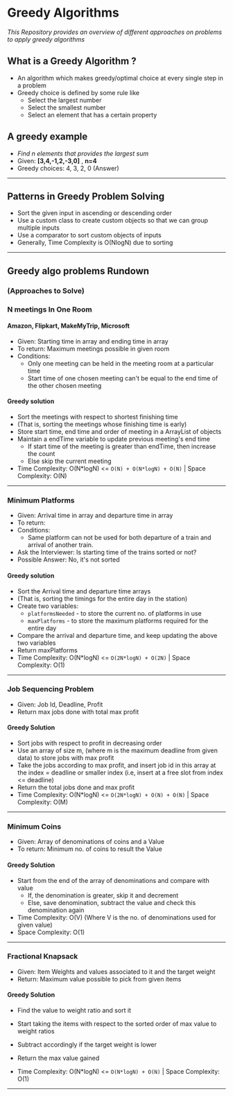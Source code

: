 # Greedy Algorithms 

*This Repository provides an overview of different approaches on problems to apply greedy algorithms*

## What is a Greedy Algorithm ?

- An algorithm which makes greedy/optimal choice at every single step in a problem
- Greedy choice is defined by some rule like 
	- Select the largest number
	- Select the smallest number
	- Select an element that has a certain property

## A greedy example

- *Find n elements that provides the largest sum*
- Given: **[3,4,-1,2,-3,0]** , **n=4**
- Greedy choices: 4, 3, 2, 0 (Answer)

---

## Patterns in Greedy Problem Solving

- Sort the given input in ascending or descending order
- Use a custom class to create custom objects so that we can group multiple inputs
- Use a comparator to sort custom objects of inputs
- Generally, Time Complexity is O(NlogN) due to sorting

---


## Greedy algo problems Rundown
### (Approaches to Solve)

### N meetings In One Room
####  Amazon, Flipkart, MakeMyTrip, Microsoft 

- Given: Starting time in array and ending time in array 
- To return: Maximum meetings possible in given room 
- Conditions:
	- Only one meeting can be held in the meeting room at a particular time
	- Start time of one chosen meeting can't be equal to the end time of the other chosen meeting


#### Greedy solution

- Sort the meetings with respect to shortest finishing time
- (That is, sorting the meetings whose finishing time is early)
- Store start time, end time and order of meeting in a ArrayList of objects
- Maintain a endTime variable to update previous meeting's end time
	- If start time of the meeting is greater than endTime, then increase the count
	- Else skip the current meeting
- Time Complexity: O(N*logN) <= `O(N) + O(N*logN) + O(N)` | Space Complexity: O(N)


---


### Minimum Platforms

- Given: Arrival time in array and departure time in array 
- To return: 
- Conditions:
	- Same platform can not be used for both departure of a train and arrival of another train. 
- Ask the Interviewer: Is starting time of the trains sorted or not?
- Possible Answer: No, it's not sorted

#### Greedy solution

- Sort the Arrival time and departure time arrays
- (That is, sorting the timings for the entire day in the station)
- Create two variables:
	- `platformsNeeded` - to store the current no. of platforms in use
	-  `maxPlatforms` - to store the maximum platforms required for the entire day
- Compare the arrival and departure time, and keep updating the above two variables
- Return maxPlatforms
- Time Complexity: O(N*logN) <= `O(2N*logN) + O(2N)` | Space Complexity: O(1)


---


### Job Sequencing Problem

- Given: Job Id, Deadline, Profit
- Return max jobs done with total max profit

#### Greedy Solution

- Sort jobs with respect to profit in decreasing order
- Use an array of size m, (where m is the maximum deadline from given data) to store jobs with max profit
- Take the jobs according to max profit, and insert job id in this array at the index = deadline or smaller index (i.e, insert at a free slot from index <= deadline)
- Return the total jobs done and max profit
- Time Complexity: O(N*logN) <= `O(2N*logN) + O(N) + O(N)` | Space Complexity: O(M)


---

### Minimum Coins

- Given: Array of denominations of coins and a Value
- To return: Minimum no. of coins to result the Value

#### Greedy Solution

- Start from the end of the array of denominations and compare with value
	- If, the denomination is greater, skip it and decrement
	- Else, save denomination, subtract the value and check this denomination again
- Time Complexity: O(V) (Where V is the no. of denominations used for given value) 
- Space Complexity: O(1)


---

### Fractional Knapsack

- Given: Item Weights and values associated to it and the target weight
- Return: Maximum value possible to pick from given items

#### Greedy Solution

- Find the value to weight ratio and sort it
- Start taking the items with respect to the sorted order of max value to weight ratios
- Subtract accordingly if the target weight is lower
- Return the max value gained

- Time Complexity: O(N*logN) <= `O(N*logN) + O(N)` | Space Complexity: O(1)

---
